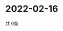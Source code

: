 # 2022-02-16
  共 0条

  <!-- BEGIN -->
  <!-- 最后更新时间Wed Feb 16 2022 19:03:12 GMT+0000 (Coordinated Universal Time) -->
  
  <!-- END -->
  
  
